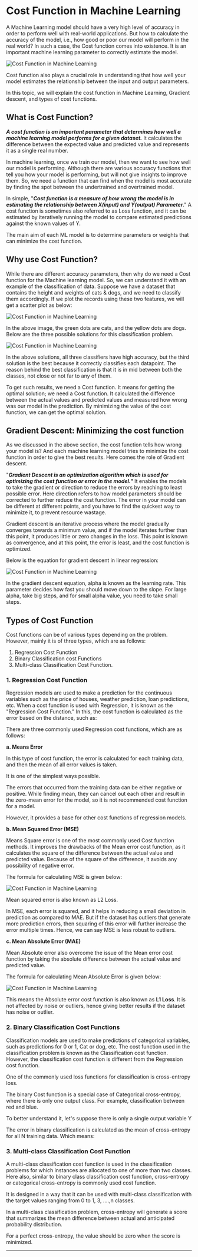 # Cost Function in Machine Learning
A Machine Learning model should have a very high level of accuracy in order to perform well with real-world applications. But how to calculate the accuracy of the model, i.e., how good or poor our model will perform in the real world? In such a case, the Cost function comes into existence. It is an important machine learning parameter to correctly estimate the model.

![Cost Function in Machine Learning](https://static.javatpoint.com/tutorial/machine-learning/images/cost-function-in-machine-learning.png)

Cost function also plays a crucial role in understanding that how well your model estimates the relationship between the input and output parameters.

In this topic, we will explain the cost function in Machine Learning, Gradient descent, and types of cost functions.

What is Cost Function?
----------------------

**_A cost function is an important parameter that determines how well a machine learning model performs for a given dataset._** It calculates the difference between the expected value and predicted value and represents it as a single real number.

In machine learning, once we train our model, then we want to see how well our model is performing. Although there are various accuracy functions that tell you how your model is performing, but will not give insights to improve them. So, we need a function that can find when the model is most accurate by finding the spot between the undertrained and overtrained model.

In simple, "**_Cost function is a measure of how wrong the model is in estimating the relationship between X(input) and Y(output) Parameter_**." A cost function is sometimes also referred to as Loss function, and it can be estimated by iteratively running the model to compare estimated predictions against the known values of Y.

The main aim of each ML model is to determine parameters or weights that can minimize the cost function.

Why use Cost Function?
----------------------

While there are different accuracy parameters, then why do we need a Cost function for the Machine learning model. So, we can understand it with an example of the classification of data. Suppose we have a dataset that contains the height and weights of cats & dogs, and we need to classify them accordingly. If we plot the records using these two features, we will get a scatter plot as below:

![Cost Function in Machine Learning](https://static.javatpoint.com/tutorial/machine-learning/images/cost-function-in-machine-learning2.png)

In the above image, the green dots are cats, and the yellow dots are dogs. Below are the three possible solutions for this classification problem.

![Cost Function in Machine Learning](https://static.javatpoint.com/tutorial/machine-learning/images/cost-function-in-machine-learning3.png)

In the above solutions, all three classifiers have high accuracy, but the third solution is the best because it correctly classifies each datapoint. The reason behind the best classification is that it is in mid between both the classes, not close or not far to any of them.

To get such results, we need a Cost function. It means for getting the optimal solution; we need a Cost function. It calculated the difference between the actual values and predicted values and measured how wrong was our model in the prediction. By minimizing the value of the cost function, we can get the optimal solution.

Gradient Descent: Minimizing the cost function
----------------------------------------------

As we discussed in the above section, the cost function tells how wrong your model is? And each machine learning model tries to minimize the cost function in order to give the best results. Here comes the role of Gradient descent.

"**_Gradient Descent is an optimization algorithm which is used for optimizing the cost function or error in the model."_** It enables the models to take the gradient or direction to reduce the errors by reaching to least possible error. Here direction refers to how model parameters should be corrected to further reduce the cost function. The error in your model can be different at different points, and you have to find the quickest way to minimize it, to prevent resource wastage.

Gradient descent is an iterative process where the model gradually converges towards a minimum value, and if the model iterates further than this point, it produces little or zero changes in the loss. This point is known as convergence, and at this point, the error is least, and the cost function is optimized.

Below is the equation for gradient descent in linear regression:

![Cost Function in Machine Learning](https://static.javatpoint.com/tutorial/machine-learning/images/cost-function-in-machine-learning4.png)

In the gradient descent equation, alpha is known as the learning rate. This parameter decides how fast you should move down to the slope. For large alpha, take big steps, and for small alpha value, you need to take small steps.

Types of Cost Function
----------------------

Cost functions can be of various types depending on the problem. However, mainly it is of three types, which are as follows:

1.  Regression Cost Function
2.  Binary Classification cost Functions
3.  Multi-class Classification Cost Function.

### 1\. Regression Cost Function

Regression models are used to make a prediction for the continuous variables such as the price of houses, weather prediction, loan predictions, etc. When a cost function is used with Regression, it is known as the "Regression Cost Function." In this, the cost function is calculated as the error based on the distance, such as:

There are three commonly used Regression cost functions, which are as follows:

**a. Means Error**

In this type of cost function, the error is calculated for each training data, and then the mean of all error values is taken.

It is one of the simplest ways possible.

The errors that occurred from the training data can be either negative or positive. While finding mean, they can cancel out each other and result in the zero-mean error for the model, so it is not recommended cost function for a model.

However, it provides a base for other cost functions of regression models.

**b. Mean Squared Error (MSE)**

Means Square error is one of the most commonly used Cost function methods. It improves the drawbacks of the Mean error cost function, as it calculates the square of the difference between the actual value and predicted value. Because of the square of the difference, it avoids any possibility of negative error.

The formula for calculating MSE is given below:

![Cost Function in Machine Learning](https://static.javatpoint.com/tutorial/machine-learning/images/cost-function-in-machine-learning5.png)

Mean squared error is also known as L2 Loss.

In MSE, each error is squared, and it helps in reducing a small deviation in prediction as compared to MAE. But if the dataset has outliers that generate more prediction errors, then squaring of this error will further increase the error multiple times. Hence, we can say MSE is less robust to outliers.

**c. Mean Absolute Error (MAE)**

Mean Absolute error also overcome the issue of the Mean error cost function by taking the absolute difference between the actual value and predicted value.

The formula for calculating Mean Absolute Error is given below:

![Cost Function in Machine Learning](https://static.javatpoint.com/tutorial/machine-learning/images/cost-function-in-machine-learning6.png)

This means the Absolute error cost function is also known as **L1 Loss**. It is not affected by noise or outliers, hence giving better results if the dataset has noise or outlier.

### 2\. Binary Classification Cost Functions

Classification models are used to make predictions of categorical variables, such as predictions for 0 or 1, Cat or dog, etc. The cost function used in the classification problem is known as the Classification cost function. However, the classification cost function is different from the Regression cost function.

One of the commonly used loss functions for classification is cross-entropy loss.

The binary Cost function is a special case of Categorical cross-entropy, where there is only one output class. For example, classification between red and blue.

To better understand it, let's suppose there is only a single output variable Y

The error in binary classification is calculated as the mean of cross-entropy for all N training data. Which means:

### 3\. Multi-class Classification Cost Function

A multi-class classification cost function is used in the classification problems for which instances are allocated to one of more than two classes. Here also, similar to binary class classification cost function, cross-entropy or categorical cross-entropy is commonly used cost function.

It is designed in a way that it can be used with multi-class classification with the target values ranging from 0 to 1, 3, ….,n classes.

In a multi-class classification problem, cross-entropy will generate a score that summarizes the mean difference between actual and anticipated probability distribution.

For a perfect cross-entropy, the value should be zero when the score is minimized.

* * *